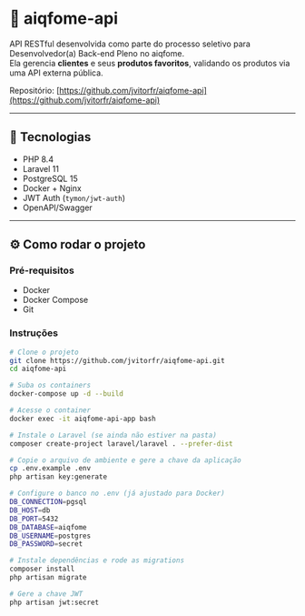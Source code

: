 # 🍔 aiqfome-api

API RESTful desenvolvida como parte do processo seletivo para Desenvolvedor(a) Back-end Pleno no aiqfome.  
Ela gerencia **clientes** e seus **produtos favoritos**, validando os produtos via uma API externa pública.

Repositório: [https://github.com/jvitorfr/aiqfome-api](https://github.com/jvitorfr/aiqfome-api)

---

## 🚀 Tecnologias

- PHP 8.4
- Laravel 11
- PostgreSQL 15
- Docker + Nginx
- JWT Auth (`tymon/jwt-auth`)
- OpenAPI/Swagger

---

## ⚙️ Como rodar o projeto

### Pré-requisitos

- Docker
- Docker Compose
- Git

### Instruções

```bash
# Clone o projeto
git clone https://github.com/jvitorfr/aiqfome-api.git
cd aiqfome-api

# Suba os containers
docker-compose up -d --build

# Acesse o container
docker exec -it aiqfome-api-app bash

# Instale o Laravel (se ainda não estiver na pasta)
composer create-project laravel/laravel . --prefer-dist

# Copie o arquivo de ambiente e gere a chave da aplicação
cp .env.example .env
php artisan key:generate 

# Configure o banco no .env (já ajustado para Docker)
DB_CONNECTION=pgsql
DB_HOST=db
DB_PORT=5432
DB_DATABASE=aiqfome
DB_USERNAME=postgres
DB_PASSWORD=secret

# Instale dependências e rode as migrations
composer install
php artisan migrate

# Gere a chave JWT
php artisan jwt:secret
